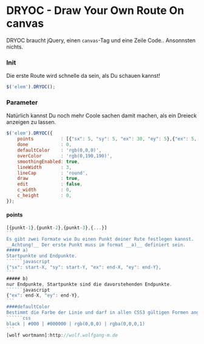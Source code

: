 # DRYOC - Draw Your Own Route On canvas
DRYOC braucht jQuery, einen `canvas`-Tag und eine Zeile Code.. Ansonnsten nichts.
### Init
Die erste Route wird schnelle da sein, als Du schauen kannst!
```javascript
$('elem').DRYOC();
```
### Parameter
Natürlich kannst Du noch mehr Coole sachen damit machen, als ein Dreieck anzeigen zu lassen.
```javascript
$('elem').DRYOC({
    points          : [{"sx": 5, "sy": 5, "ex": 30, "ey": 5},{"ex": 5, "ey": 30}],
    done            : 0,
    defaultColor    : 'rgb(0,0,0)',
    overColor       : 'rgb(0,190,190)',
    smoothingEnabled: true,
    lineWidth       : 3,
    lineCap         : 'round',
    draw            : true,
    edit            : false,
    c_width         : 0,
    c_height        : 0,
});
```
#### points
``````javascript
[{punkt-1},{punkt-2},{punkt-3},{...}]
```
Es gibt zwei Formate wie Du einen Punkt deiner Rute festlegen kannst.
__Achtung!__ Der erste Punkt muss im format __a)__ definiert sein.
##### a)
Startpunkte und Endpunkte.
``````javascript
{"sx": start-X, "sy": start-Y, "ex": end-X, "ey": end-Y},
```
##### b)
nur Endpunkte, Startpunkte sind die davorstehenden Endpunkte.
``````javascript
{"ex": end-X, "ey": end-Y},
```
####defaultColor
Bestimmt die Farbe der Linie und darf in allen CSS3 gültigen Formen angegeben werden.
``````css
black | #000 | #000000 | rgb(0,0,0) | rgba(0,0,0,1)
```
[wolf wortmann]:http://wolf.wolfgang-m.de
